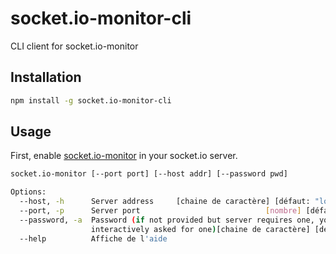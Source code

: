 # socket.io-monitor-cli

CLI client for socket.io-monitor

## Installation

```sh
npm install -g socket.io-monitor-cli
```

## Usage

First, enable [socket.io-monitor](https://github.com/byteclubfr/socket.io-monitor) in your socket.io server.


```sh
socket.io-monitor [--port port] [--host addr] [--password pwd]

Options:
  --host, -h      Server address     [chaine de caractère] [défaut: "localhost"]
  --port, -p      Server port                            [nombre] [défaut: 9042]
  --password, -a  Password (if not provided but server requires one, you will be
                  interactively asked for one)[chaine de caractère] [défaut: ""]
  --help          Affiche de l'aide                                    [booléen]
```
